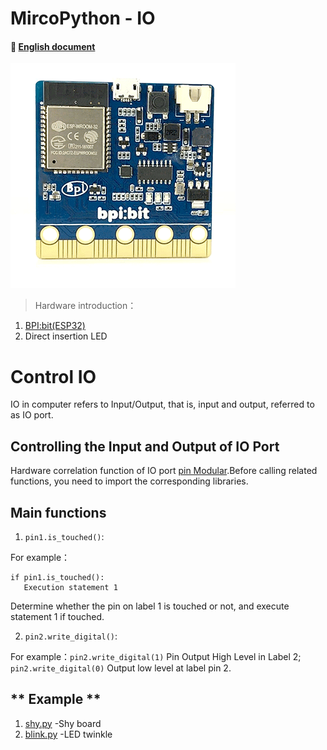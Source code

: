 # MircoPython - IO
#### 📖 [English document](https://github.com/aJantes/MircoPython-IO/blob/master/README.md)
![](album/bit.gif)
> Hardware introduction：
1. [BPI:bit(ESP32)](https://github.com/aJantes/introduce-bpi-bit/blob/master/README.md)
2. Direct insertion LED

# Control IO

IO in computer refers to Input/Output, that is, input and output, referred to as IO port.

## **Controlling the Input and Output of IO Port**

Hardware correlation function of IO port [pin Modular](https://github.com/aJantes/MicroPython-IO/blob/master/source/pins.py).Before calling related functions, you need to import the corresponding libraries.
## Main functions
1. `pin1.is_touched()`:

For example：
 ```
 if pin1.is_touched():
    Execution statement 1
 ```
Determine whether the pin on label 1 is touched or not, and execute statement 1 if touched.

2. `pin2.write_digital()`:

For example：`pin2.write_digital(1)` Pin Output High Level in Label 2; `pin2.write_digital(0)` Output low level at label pin 2.


## ** Example **
1. [shy.py](https://github.com/aJantes/MircoPython-IO/blob/master/example/shy.py)   -Shy board
2. [blink.py](https://github.com/aJantes/MircoPython-IO/blob/master/example/blink.py) -LED twinkle



